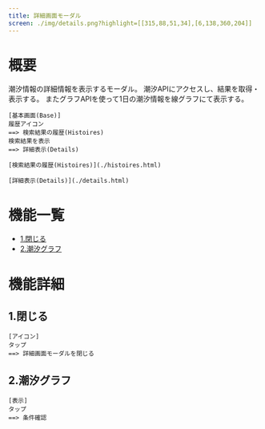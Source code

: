 ```yaml
---
title: 詳細画面モーダル
screen: ./img/details.png?highlight=[[315,88,51,34],[6,138,360,204]]
---
```


# 概要

潮汐情報の詳細情報を表示するモーダル。
潮汐APIにアクセスし、結果を取得・表示する。
またグラフAPIを使って1日の潮汐情報を線グラフにて表示する。

```uiflows
[基本画面(Base)]
履歴アイコン
==> 検索結果の履歴(Histoires)
検索結果を表示
==> 詳細表示(Details)

[検索結果の履歴(Histoires)](./histoires.html)

[詳細表示(Details)](./details.html)
```

# 機能一覧

* [1.閉じる](#1.閉じる)
* [2.潮汐グラフ](#2.潮汐グラフ)

# 機能詳細

## 1.閉じる

```uiflows
[アイコン]
タップ
==> 詳細画面モーダルを閉じる

```

## 2.潮汐グラフ


```uiflows
[表示]
タップ
==> 条件確認
```